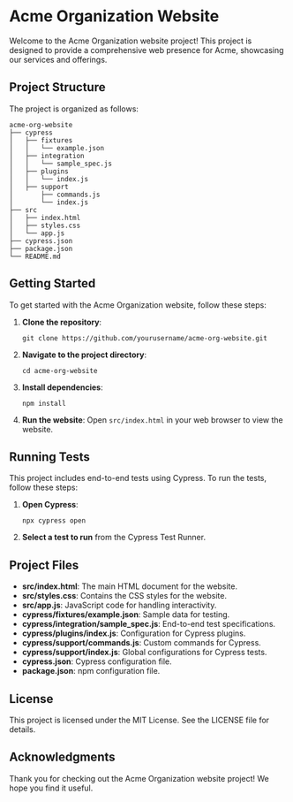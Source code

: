 # Acme Organization Website

Welcome to the Acme Organization website project! This project is designed to provide a comprehensive web presence for Acme, showcasing our services and offerings.

## Project Structure

The project is organized as follows:

```
acme-org-website
├── cypress
│   ├── fixtures
│   │   └── example.json
│   ├── integration
│   │   └── sample_spec.js
│   ├── plugins
│   │   └── index.js
│   ├── support
│       ├── commands.js
│       └── index.js
├── src
│   ├── index.html
│   ├── styles.css
│   └── app.js
├── cypress.json
├── package.json
└── README.md
```

## Getting Started

To get started with the Acme Organization website, follow these steps:

1. **Clone the repository**:
   ```
   git clone https://github.com/yourusername/acme-org-website.git
   ```

2. **Navigate to the project directory**:
   ```
   cd acme-org-website
   ```

3. **Install dependencies**:
   ```
   npm install
   ```

4. **Run the website**:
   Open `src/index.html` in your web browser to view the website.

## Running Tests

This project includes end-to-end tests using Cypress. To run the tests, follow these steps:

1. **Open Cypress**:
   ```
   npx cypress open
   ```

2. **Select a test to run** from the Cypress Test Runner.

## Project Files

- **src/index.html**: The main HTML document for the website.
- **src/styles.css**: Contains the CSS styles for the website.
- **src/app.js**: JavaScript code for handling interactivity.
- **cypress/fixtures/example.json**: Sample data for testing.
- **cypress/integration/sample_spec.js**: End-to-end test specifications.
- **cypress/plugins/index.js**: Configuration for Cypress plugins.
- **cypress/support/commands.js**: Custom commands for Cypress.
- **cypress/support/index.js**: Global configurations for Cypress tests.
- **cypress.json**: Cypress configuration file.
- **package.json**: npm configuration file.

## License

This project is licensed under the MIT License. See the LICENSE file for details.

## Acknowledgments

Thank you for checking out the Acme Organization website project! We hope you find it useful.